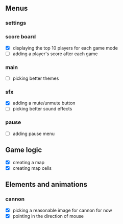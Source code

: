 ## Menus
### settings
### score board
- [x] displaying the top 10 players for each game mode
- [ ] adding a player's score after each game

### main
- [ ] picking better  themes

### sfx
- [x] adding a mute/unmute button
- [ ] picking better sound effects

### pause
- [ ] adding pause menu

## Game logic
- [x] creating a map
- [x] creating map cells

## Elements and animations
### cannon
- [x] picking a reasonable image for cannon for now
- [x] pointing in the direction of mouse